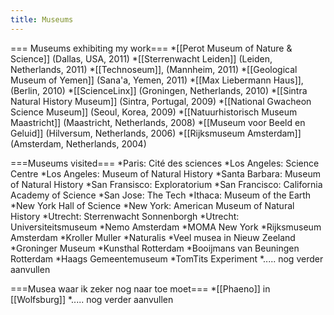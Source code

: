 ```yaml
---
title: Museums
---
```


=== Museums exhibiting my work===
*[[Perot Museum of Nature & Science]] (Dallas, USA, 2011)
*[[Sterrenwacht Leiden]] (Leiden, Netherlands, 2011)
*[[Technoseum]], (Mannheim, 2011)
*[[Geological Museum of Yemen]] (Sana'a, Yemen, 2011)
*[[Max Liebermann Haus]], (Berlin, 2010)
*[[ScienceLinx]] (Groningen, Netherlands, 2010)
*[[Sintra Natural History Museum]] (Sintra, Portugal, 2009)
*[[National Gwacheon Science Museum]] (Seoul, Korea, 2009)
*[[Natuurhistorisch Museum Maastricht]] (Maastricht, Netherlands, 2008)
*[[Museum voor Beeld en Geluid]] (Hilversum, Netherlands, 2006)
*[[Rijksmuseum Amsterdam]] (Amsterdam, Netherlands, 2004)

===Museums visited===
*Paris: Cité des sciences
*Los Angeles: Science Centre
*Los Angeles: Museum of Natural History
*Santa Barbara: Museum of Natural History
*San Fransisco: Exploratorium
*San Francisco: California Academy of Science
*San Jose: The Tech
*Ithaca: Museum of the Earth
*New York Hall of Science
*New York: American Museum of Natural History
*Utrecht: Sterrenwacht Sonnenborgh
*Utrecht: Universiteitsmuseum
*Nemo Amsterdam
*MOMA New York
*Rijksmuseum Amsterdam
*Kroller Muller
*Naturalis
*Veel musea in Nieuw Zeeland
*Groninger Museum
*Kunsthal Rotterdam
*Booijmans van Beuningen Rotterdam
*Haags Gemeentemuseum
*TomTits Experiment
*..... nog verder aanvullen

===Musea waar ik zeker nog naar toe moet===
*[[Phaeno]] in [[Wolfsburg]]
*..... nog verder aanvullen
